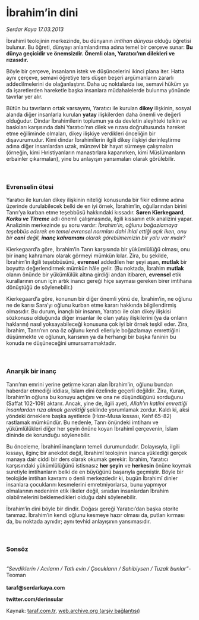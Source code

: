 # İbrahim’in dini

*Serdar Kaya 17.03.2013*

<div class="yazi"><p>İbrahimî teolojinin merkezinde, bu dünyanın <i>imtihan dünyası</i> olduğu öğretisi bulunur. Bu öğreti, dünyayı anlamlandırma adına temel bir çerçeve sunar: <b>Bu dünya geçicidir ve önemsizdir. Önemli olan, Yaratıcı’nın dilekleri ve rızasıdır</b><b>.</b></p>
<p>Böyle bir çerçeve, insanların istek ve düşüncelerini ikinci plana iter. Hatta aynı çerçeve, semavi öğretiye ters düşen beşeri argümanların zararlı addedilmelerini de olağanlaştırır. Daha uç noktalarda ise, semavi hüküm ya da işaretlerden hareketle başka insanlara müdahalelerde bulunma yönünde tavırlar yer alır.</p>
<p>Bütün bu tavırların ortak varsayımı, Yaratıcı ile kurulan <b>dikey</b> ilişkinin, sosyal alanda diğer insanlarla kurulan <b>yatay</b> ilişkilerden daha önemli ve değerli olduğudur. Dindar İbrahimîlerin toplumun ya da devletin aleyhteki telkin ve baskıları karşısında dahi Yaratıcı’nın dilek ve rızası doğrultusunda hareket etme eğiliminde olmaları, dikey ilişkiye verdikleri önceliğin bir dışavurumudur. Kimi dindar İbrahimîlerin ilgili dikey ilişkiyi derinleştirme adına diğer insanlardan uzak, münzevi bir hayat sürmeye çalışmaları (örneğin, kimi Hıristiyanların manastırlara kapanırken, kimi Müslümanların erbainler çıkarmaları), yine bu anlayışın yansımaları olarak görülebilir.<br/><br/><br/></p>
<h3>Evrenselin ötesi</h3>
<p>Yaratıcı ile kurulan dikey ilişkinin niteliği konusunda bir fikir edinme adına üzerinde durulabilecek belki de en iyi örnek, İbrahim’in, oğullarından birini Tanrı’ya kurban etme teşebbüsü hakkındaki kıssadır. <b>Søren Kierkegaard</b>, <b><i>Korku ve Titreme</i></b> adlı önemli çalışmasında, ilgili kıssanın etik analizini yapar. Analizinin merkezinde şu soru vardır: <i>İbrahim’in, oğlunu boğazlamaya teşebbüs ederek en temel evrensel normları dahi ihlal ettiği açık iken, onu bir <b>cani</b> değil, <b>inanç kahramanı</b> olarak görebilmemizin bir yolu var mıdır?</i></p>
<p>Kierkegaard’a göre, İbrahim’in Tanrı karşısında bir yükümlülüğü olması, onu bir inanç kahramanı olarak görmeyi mümkün kılar. Zira, bu şekilde, İbrahim’in ilgili teşebbüsünü, <b>evrensel</b> addedilen her şeyi aşan, <b>mutlak</b> bir boyutta değerlendirmek mümkün hâle gelir. (Bu noktada, İbrahim <b>mutlak</b> olanın önünde bir yükümlülük altına girdiği andan itibaren, <b>evrensel</b> etik kurallarının onun için artık inancı gereği hiçe sayması gereken birer imtihana dönüştüğü de söylenebilir.)</p>
<p>Kierkegaard’a göre, konunun bir diğer önemli yönü de, İbrahim’in, ne oğlunu ne de karısı Sara’yı oğlunu kurban etme kararı hakkında bilgilendirmiş olmasıdır. Bu durum, inançlı bir insanın, Yaratıcı ile olan dikey ilişkisi sözkonusu olduğunda diğer insanlar ile olan yatay ilişkilerini (ya da onların haklarını) nasıl yoksayabileceği konusuna çok iyi bir örnek teşkil eder. Zira, İbrahim, Tanrı’nın ona öz oğlunu kendi elleriyle boğazlamayı emrettiğini düşünmekte ve oğlunun, karısının ya da herhangi bir başka faninin bu konuda ne düşüneceğini umursamamaktadır.<br/><br/><br/></p>
<h3>Anarşik bir inanç</h3>
<p>Tanrı’nın emrini yerine getirme kararı alan İbrahim’in, oğlunu bundan haberdar etmediği iddiası, İslam dini özelinde geçerli değildir. Zira, Kuran, İbrahim’in oğluna bu konuyu açtığını ve ona ne düşündüğünü sorduğunu (Saffat 102-109) aktarır. Ancak, yine de, ilgili ayeti, <i>Allah’ın katlini emrettiği insanlardan rıza almak gerektiği</i> şeklinde yorumlamak zordur. Kaldı ki, aksi yöndeki örneklere başka ayetlerde (Hızır-Musa kıssası, Kehf 65-82) rastlamak mümkündür. Bu nedenle, Tanrı önündeki imtihanı ve yükümlülükleri diğer her şeyin önüne koyan İbrahimî çerçevenin, İslam dininde de korunduğu söylenebilir.</p>
<p>Bu önceleme, İbrahimî inançların temeli durumundadır. Dolayısıyla, ilgili kıssayı, ilginç bir anekdot değil, İbrahimî teolojinin inanca yüklediği gerçek manaya dair ciddi bir ders olarak okumak gerekir: İbrahim, Yaratıcı karşısındaki yükümlülüğünü istisnasız <b>her şeyin</b> ve <b>herkesin</b> önüne koymak suretiyle imtihanların belki de en büyüğünü başarıyla geçmiştir. Böyle bir teolojide imtihan kavramı o denli merkezdedir ki, bugün İbrahimî dinler insanlara çocuklarını kesmelerini emretmiyorlarsa, bunu yapmıyor olmalarının nedeninin etik ilkeler değil, sıradan insanlardan İbrahim olabilmelerini beklemedikleri olduğu dahi söylenebilir.</p>
<p>İbrahim’in dini böyle bir dindir. Doğası gereği Yaratıcı’dan başka otorite tanımaz. İbrahim’in kendi oğlunu kesmeye hazır olması da, putları kırması da, bu noktada aynıdır; aynı tevhid anlayışının yansımasıdır.<br/><br/><br/></p>
<h3>Sonsöz</h3>
<p><i><br/>“Sevdiklerin / Acıların / Tatlı evin / Çocukların / Sahibiysen / Tuzak bunlar”</i>- Teoman<br/><br/><b>taraf@serdarkaya.com</b></p>
<p><b>twitter.com/derinsular</b></p>
</div>

Kaynak: [taraf.com.tr](http://www.taraf.com.tr/serdar-kaya/makale-ibrahim-in-dini.htm), [web.archive.org (arşiv bağlantısı)](http://web.archive.org/web/20131107104042/http://www.taraf.com.tr/serdar-kaya/makale-ibrahim-in-dini.htm)
